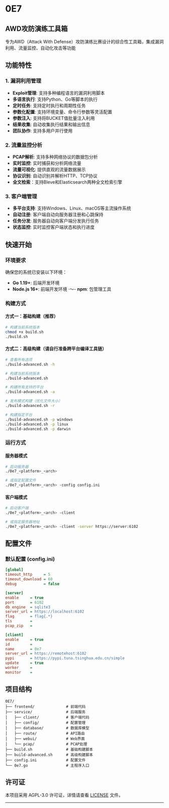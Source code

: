 # 0E7

## AWD攻防演练工具箱

专为AWD（Attack With Defense）攻防演练比赛设计的综合性工具箱，集成漏洞利用、流量监控、自动化攻击等功能

## 功能特性

### 1. 漏洞利用管理
- **Exploit管理**: 支持多种编程语言的漏洞利用脚本
- **多语言执行**: 支持Python、Go等脚本的执行
- **定时任务**: 支持定时执行和周期性任务
- **参数化配置**: 支持环境变量、命令行参数等灵活配置
- **参数注入**: 支持将BUCKET值批量注入利用
- **结果收集**: 自动收集执行结果和输出信息
- **团队协作**: 支持多用户并行使用

### 2. 流量监控分析
- **PCAP解析**: 支持多种网络协议的数据包分析
- **实时监控**: 实时捕获和分析网络流量
- **流量可视化**: 提供直观的流量数据展示
- **协议识别**: 自动识别并解析HTTP、TCP协议
- **全文检索**：支持Bleve和Elasticsearch两种全文检索引擎

### 3. 客户端管理
- **多平台支持**: 支持Windows、Linux、macOS等主流操作系统
- **自动注册**: 客户端自动向服务器注册和心跳保持
- **任务分发**: 服务器自动向客户端分发执行任务
- **状态监控**: 实时监控客户端状态和执行进度

## 快速开始

### 环境要求

确保您的系统已安装以下环境：

- **Go 1.19+**: 后端开发环境
- **Node.js 16+**: 前端开发环境
·～- **npm**: 包管理工具

### 构建方式

#### 方式一：基础构建（推荐）
```bash
# 构建当前系统版本
chmod +x build.sh
./build.sh
```

#### 方式二：高级构建（请自行准备跨平台编译工具链）
```bash
# 查看所有选项
./build-advanced.sh -h

# 构建当前系统版本
./build-advanced.sh

# 构建所有支持的平台
./build-advanced.sh -a

# 发布模式构建（优化文件大小）
./build-advanced.sh -r

# 构建指定平台
./build-advanced.sh -p windows
./build-advanced.sh -p linux
./build-advanced.sh -p darwin
```

### 运行方式

#### 服务器模式
```bash
# 启动服务器
./0e7_<platform>_<arch>

# 或指定配置文件
./0e7_<platform>_<arch> -config config.ini
```

#### 客户端模式
```bash
# 启动客户端
./0e7_<platform>_<arch> -client

# 或指定服务器地址
./0e7_<platform>_<arch> -client -server https://server:6102
```

## 配置文件

### 默认配置 (config.ini)
```ini
[global]
timeout_http     = 5
timeout_download = 60
debug            = false

[server]
enable     = true
port       = 6102
db_engine  = sqlite3
server_url = https://localhost:6102
flag       = flag{.*}
tls        = 
pcap_zip   = 

[client]
enable     = true
id         = 
name       = 0e7
server_url = https://remotehost:6102
pypi       = https://pypi.tuna.tsinghua.edu.cn/simple
update     = true
worker     = 
monitor    = 
```

## 项目结构
```
0E7/
├── frontend/              # 前端代码
├── service/               # 后端服务
│   ├── client/            # 客户端代码
│   ├── config/            # 配置管理
│   ├── database/          # 数据库模型
│   ├── route/             # API路由
│   ├── webui/             # Web界面
│   └── pcap/              # PCAP处理
├── build.sh               # 基础构建脚本
├── build-advanced.sh      # 高级构建脚本
├── config.ini             # 配置文件
└── 0e7.go                 # 主程序入口
```

## 许可证

本项目采用 AGPL-3.0 许可证，详情请查看 [LICENSE](LICENSE) 文件。

---
